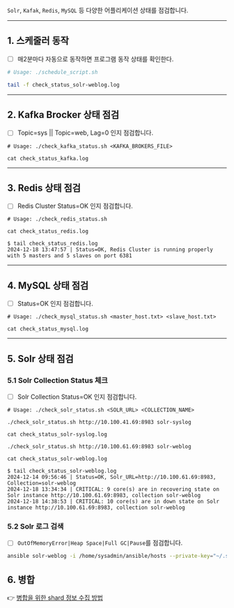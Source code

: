 `Solr`, `Kafak`, `Redis`, `MySQL` 등 다양한 어플리케이션 상태를 점검합니다.

---

## 1. 스케줄러 동작
- [ ] 매2분마다 자동으로 동작하면 프로그램 동작 상태를 확인한다.

```bash
# Usage: ./schedule_script.sh

tail -f check_status_solr-weblog.log
```

---

## 2. Kafka Brocker 상태 점검
- [ ] Topic=sys || Topic=web, Lag=0 인지 점검합니다.

```
# Usage: ./check_kafka_status.sh <KAFKA_BROKERS_FILE>

cat check_status_kafka.log
```
---

## 3. Redis 상태 점검
- [ ] Redis Cluster Status=OK 인지 점검합니다.

```
# Usage: ./check_redis_status.sh

cat check_status_redis.log
```

```log
$ tail check_status_redis.log
2024-12-18 13:47:57 | Status=OK, Redis Cluster is running properly with 5 masters and 5 slaves on port 6381
```

---

## 4. MySQL 상태 점검
- [ ] Status=OK 인지 점검합니다.

```
# Usage: ./check_mysql_status.sh <master_host.txt> <slave_host.txt>

cat check_status_mysql.log
```

---

## 5. Solr 상태 점검

### 5.1 Solr Collection Status 체크
- [ ] Solr Collection Status=OK 인지 점검합니다.

```
# Usage: ./check_solr_status.sh <SOLR_URL> <COLLECTION_NAME>

./check_solr_status.sh http://10.100.41.69:8983 solr-syslog

cat check_status_solr-syslog.log

./check_solr_status.sh http://10.100.61.69:8983 solr-weblog

cat check_status_solr-weblog.log
```

```log
$ tail check_status_solr-weblog.log
2024-12-14 09:56:46 | Status=OK, Solr_URL=http://10.100.61.69:8983, Collection=solr-weblog
2024-12-18 13:34:34 | CRITICAL: 9 core(s) are in recovering state on Solr instance http://10.100.61.69:8983, collection solr-weblog
2024-12-18 14:38:53 | CRITICAL: 10 core(s) are in down state on Solr instance http://10.100.61.69:8983, collection solr-weblog
```

### 5.2 Solr 로그 검색
- [ ] `OutOfMemoryError|Heap Space|Full GC|Pause`를 점검합니다.

```bash
ansible solr-weblog -i /home/sysadmin/ansible/hosts --private-key="~/.ssh/id_rsa" -m shell     -a "grep -E 'OutOfMemoryError|Heap Space|Full GC|Pause' /home/sysadmin/solr/server/logs/solr_gc.log || echo 'No match found'"
```


## 6. 병합
👉 [병합을 위한 shard 정보 수집 방법](About-optimize.md)

